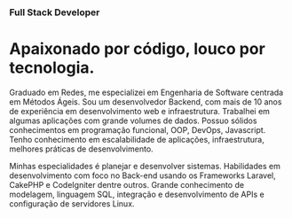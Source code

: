 ### Full Stack Developer
# Apaixonado por código, louco por tecnologia.

Graduado em Redes, me especializei em Engenharia de Software centrada em Métodos Ágeis.
Sou um desenvolvedor Backend, com mais de 10 anos de experiência em desenvolvimento web e infraestrutura. Trabalhei em algumas aplicações com grande volumes de dados. Possuo sólidos conhecimentos em programação funcional, OOP, DevOps, Javascript. Tenho conhecimento em escalabilidade de aplicações, infraestrutura, melhores práticas de desenvolvimento.

Minhas especialidades é planejar e desenvolver sistemas. Habilidades em desenvolvimento com foco no Back-end usando os Frameworks Laravel, CakePHP e CodeIgniter dentre outros. Grande conhecimento de modelagem, linguagem SQL, integração e desenvolvimento de APIs e configuração de servidores Linux.

